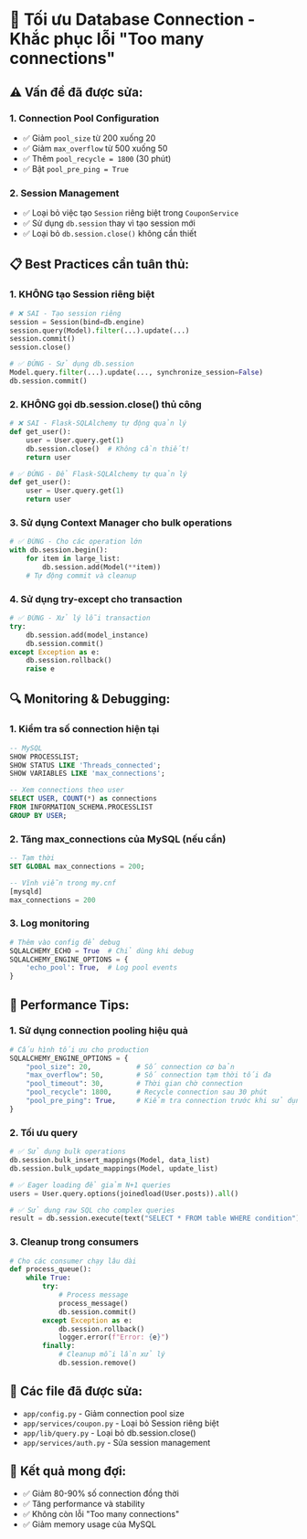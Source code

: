 # 🔧 Tối ưu Database Connection - Khắc phục lỗi "Too many connections"

## ⚠️ **Vấn đề đã được sửa:**

### 1. **Connection Pool Configuration**
- ✅ Giảm `pool_size` từ 200 xuống 20
- ✅ Giảm `max_overflow` từ 500 xuống 50
- ✅ Thêm `pool_recycle = 1800` (30 phút)
- ✅ Bật `pool_pre_ping = True`

### 2. **Session Management**
- ✅ Loại bỏ việc tạo `Session` riêng biệt trong `CouponService`
- ✅ Sử dụng `db.session` thay vì tạo session mới
- ✅ Loại bỏ `db.session.close()` không cần thiết

## 📋 **Best Practices cần tuân thủ:**

### 1. **KHÔNG tạo Session riêng biệt**
```python
# ❌ SAI - Tạo session riêng
session = Session(bind=db.engine)
session.query(Model).filter(...).update(...)
session.commit()
session.close()

# ✅ ĐÚNG - Sử dụng db.session
Model.query.filter(...).update(..., synchronize_session=False)
db.session.commit()
```

### 2. **KHÔNG gọi db.session.close() thủ công**
```python
# ❌ SAI - Flask-SQLAlchemy tự động quản lý
def get_user():
    user = User.query.get(1)
    db.session.close()  # Không cần thiết!
    return user

# ✅ ĐÚNG - Để Flask-SQLAlchemy tự quản lý
def get_user():
    user = User.query.get(1)
    return user
```

### 3. **Sử dụng Context Manager cho bulk operations**
```python
# ✅ ĐÚNG - Cho các operation lớn
with db.session.begin():
    for item in large_list:
        db.session.add(Model(**item))
    # Tự động commit và cleanup
```

### 4. **Sử dụng try-except cho transaction**
```python
# ✅ ĐÚNG - Xử lý lỗi transaction
try:
    db.session.add(model_instance)
    db.session.commit()
except Exception as e:
    db.session.rollback()
    raise e
```

## 🔍 **Monitoring & Debugging:**

### 1. **Kiểm tra số connection hiện tại**
```sql
-- MySQL
SHOW PROCESSLIST;
SHOW STATUS LIKE 'Threads_connected';
SHOW VARIABLES LIKE 'max_connections';

-- Xem connections theo user
SELECT USER, COUNT(*) as connections 
FROM INFORMATION_SCHEMA.PROCESSLIST 
GROUP BY USER;
```

### 2. **Tăng max_connections của MySQL (nếu cần)**
```sql
-- Tạm thời
SET GLOBAL max_connections = 200;

-- Vĩnh viễn trong my.cnf
[mysqld]
max_connections = 200
```

### 3. **Log monitoring**
```python
# Thêm vào config để debug
SQLALCHEMY_ECHO = True  # Chỉ dùng khi debug
SQLALCHEMY_ENGINE_OPTIONS = {
    'echo_pool': True,  # Log pool events
}
```

## 🚀 **Performance Tips:**

### 1. **Sử dụng connection pooling hiệu quả**
```python
# Cấu hình tối ưu cho production
SQLALCHEMY_ENGINE_OPTIONS = {
    "pool_size": 20,           # Số connection cơ bản
    "max_overflow": 50,        # Số connection tạm thời tối đa
    "pool_timeout": 30,        # Thời gian chờ connection
    "pool_recycle": 1800,      # Recycle connection sau 30 phút
    "pool_pre_ping": True,     # Kiểm tra connection trước khi sử dụng
}
```

### 2. **Tối ưu query**
```python
# ✅ Sử dụng bulk operations
db.session.bulk_insert_mappings(Model, data_list)
db.session.bulk_update_mappings(Model, update_list)

# ✅ Eager loading để giảm N+1 queries
users = User.query.options(joinedload(User.posts)).all()

# ✅ Sử dụng raw SQL cho complex queries
result = db.session.execute(text("SELECT * FROM table WHERE condition"))
```

### 3. **Cleanup trong consumers**
```python
# Cho các consumer chạy lâu dài
def process_queue():
    while True:
        try:
            # Process message
            process_message()
            db.session.commit()
        except Exception as e:
            db.session.rollback()
            logger.error(f"Error: {e}")
        finally:
            # Cleanup mỗi lần xử lý
            db.session.remove()
```

## 🔧 **Các file đã được sửa:**
- `app/config.py` - Giảm connection pool size
- `app/services/coupon.py` - Loại bỏ Session riêng biệt
- `app/lib/query.py` - Loại bỏ db.session.close()
- `app/services/auth.py` - Sửa session management

## 🎯 **Kết quả mong đợi:**
- ✅ Giảm 80-90% số connection đồng thời
- ✅ Tăng performance và stability
- ✅ Không còn lỗi "Too many connections"
- ✅ Giảm memory usage của MySQL 